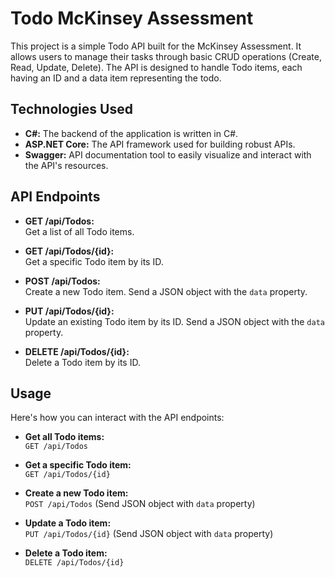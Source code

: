 # Todo McKinsey Assessment

This project is a simple Todo API built for the McKinsey Assessment. It allows users to manage their tasks through basic CRUD operations (Create, Read, Update, Delete). The API is designed to handle Todo items, each having an ID and a data item representing the todo.

## Technologies Used

- **C#:** The backend of the application is written in C#.
- **ASP.NET Core:** The API framework used for building robust APIs.
- **Swagger:** API documentation tool to easily visualize and interact with the API's resources.

## API Endpoints

- **GET /api/Todos:**  
  Get a list of all Todo items.

- **GET /api/Todos/{id}:**  
  Get a specific Todo item by its ID.

- **POST /api/Todos:**  
  Create a new Todo item. Send a JSON object with the `data` property.

- **PUT /api/Todos/{id}:**  
  Update an existing Todo item by its ID. Send a JSON object with the `data` property.

- **DELETE /api/Todos/{id}:**  
  Delete a Todo item by its ID.

## Usage

Here's how you can interact with the API endpoints:

- **Get all Todo items:**  
  `GET /api/Todos`

- **Get a specific Todo item:**  
  `GET /api/Todos/{id}`

- **Create a new Todo item:**  
  `POST /api/Todos` (Send JSON object with `data` property)

- **Update a Todo item:**  
  `PUT /api/Todos/{id}` (Send JSON object with `data` property)

- **Delete a Todo item:**  
  `DELETE /api/Todos/{id}`
